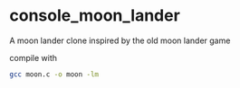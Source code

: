 # console_moon_lander
A moon lander clone inspired by the old moon lander game

compile with 
```bash
gcc moon.c -o moon -lm
```
